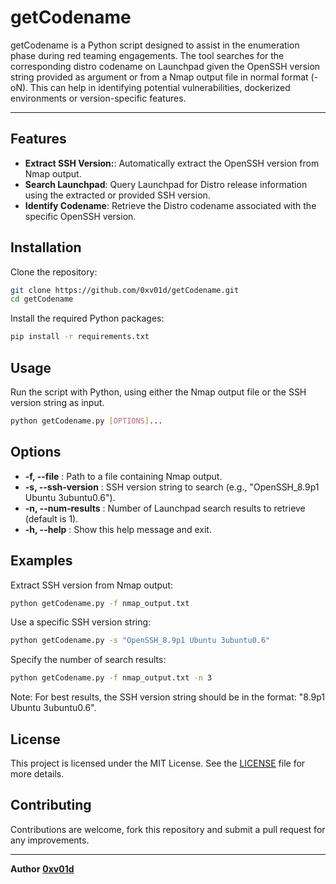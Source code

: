 # getCodename

getCodename is a Python script designed to assist in the enumeration phase during red teaming engagements. The tool searches for the corresponding distro codename on Launchpad given the OpenSSH version string provided as argument or from a Nmap output file in normal format (-oN). This can help in identifying potential vulnerabilities, dockerized environments or version-specific features.

---

## Features

- **Extract SSH Version:**: Automatically extract the OpenSSH version from Nmap output.
- **Search Launchpad**: Query Launchpad for Distro release information using the extracted or provided SSH version.
- **Identify Codename**: Retrieve the Distro codename associated with the specific OpenSSH version.

## Installation

Clone the repository:
```sh
git clone https://github.com/0xv01d/getCodename.git
cd getCodename
```

Install the required Python packages:
```sh
pip install -r requirements.txt
```

## Usage

Run the script with Python, using either the Nmap output file or the SSH version string as input.

```sh
python getCodename.py [OPTIONS]...
```

## Options

- **-f, --file** : Path to a file containing Nmap output.
- **-s, --ssh-version** : SSH version string to search (e.g., "OpenSSH_8.9p1 Ubuntu 3ubuntu0.6").
- **-n, --num-results** : Number of Launchpad search results to retrieve (default is 1).
- **-h, --help** : Show this help message and exit.

## Examples

Extract SSH version from Nmap output:
```sh
python getCodename.py -f nmap_output.txt
```

Use a specific SSH version string:
```sh
python getCodename.py -s "OpenSSH_8.9p1 Ubuntu 3ubuntu0.6"
```

Specify the number of search results:
```sh
python getCodename.py -f nmap_output.txt -n 3
```
Note: For best results, the SSH version string should be in the format: "8.9p1 Ubuntu 3ubuntu0.6".

## License

This project is licensed under the MIT License. See the [LICENSE](LICENSE) file for more details.

## Contributing

Contributions are welcome, fork this repository and submit a pull request for any improvements.

---

**Author**
[**0xv01d**](https://0xv01d.github.io)

